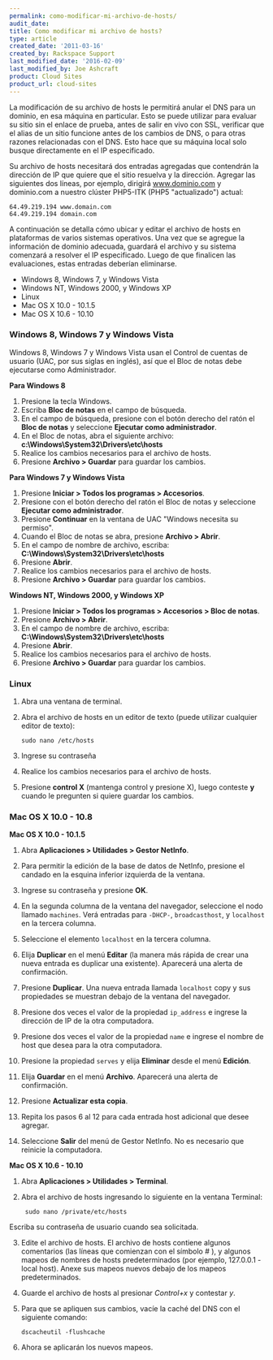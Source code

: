 ```yaml
---
permalink: como-modificar-mi-archivo-de-hosts/
audit_date:
title: Como modificar mi archivo de hosts?
type: article
created_date: '2011-03-16'
created_by: Rackspace Support
last_modified_date: '2016-02-09'
last_modified_by: Joe Ashcraft
product: Cloud Sites
product_url: cloud-sites
---
```


La modificación de su archivo de hosts le permitirá anular el DNS para un dominio, en esa máquina en particular. Esto se puede utilizar para evaluar su sitio sin el enlace de prueba, antes de salir en vivo con SSL, verificar que el alias de un sitio funcione antes de los cambios de DNS, o para otras razones relacionadas con el DNS. Esto hace que su máquina local solo busque directamente en el IP especificado.

Su archivo de hosts necesitará dos entradas agregadas que contendrán la dirección de IP que quiere que el sitio resuelva y la dirección. Agregar las siguientes dos líneas, por ejemplo, dirigirá www.dominio.com y dominio.com a nuestro clúster PHP5-ITK (PHP5 "actualizado") actual:

    64.49.219.194 www.domain.com
    64.49.219.194 domain.com

A continuación se detalla cómo ubicar y editar el archivo de hosts en plataformas de varios sistemas operativos. Una vez que se agregue la información de dominio adecuada, guardará el archivo y su sistema comenzará a resolver el IP especificado. Luego de que finalicen las evaluaciones, estas entradas deberían eliminarse.

-  Windows 8, Windows 7, y Windows Vista
-  Windows NT, Windows 2000, y Windows XP
-  Linux
-  Mac OS X 10.0 - 10.1.5
-  Mac OS X 10.6 - 10.10  

### Windows 8, Windows 7 y Windows Vista

Windows 8, Windows 7 y Windows Vista usan el Control de cuentas de usuario (UAC, por sus siglas en inglés), así que el Bloc de notas debe ejecutarse como Administrador.

**Para Windows 8**

1.  Presione la tecla Windows.
2.  Escriba **Bloc de notas** en el campo de búsqueda.
3.  En el campo de búsqueda, presione con el botón derecho del ratón el **Bloc de notas** y seleccione **Ejecutar como administrador**.
4.  En el Bloc de notas, abra el siguiente archivo: **c:\Windows\System32\Drivers\etc\hosts**
5.  Realice los cambios necesarios para el archivo de hosts.
6.  Presione **Archivo > Guardar** para guardar los cambios.

**Para Windows 7 y Windows Vista**

1.  Presione **Iniciar > Todos los programas > Accesorios**.
2.  Presione con el botón derecho del ratón el Bloc de notas y seleccione **Ejecutar como administrador**.
3.  Presione **Continuar** en la ventana de UAC "Windows necesita su permiso".
4.  Cuando el Bloc de notas se abra, presione **Archivo > Abrir**.
5.  En el campo de nombre de archivo, escriba: **C:\Windows\System32\Drivers\etc\hosts**
6.  Presione **Abrir**.
7.  Realice los cambios necesarios para el archivo de hosts.
8.  Presione **Archivo > Guardar** para guardar los cambios.

**Windows NT, Windows 2000, y Windows XP**

1.  Presione **Iniciar > Todos los programas > Accesorios > Bloc de notas**.
2.  Presione **Archivo > Abrir**.
3.  En el campo de nombre de archivo, escriba: **C:\Windows\System32\Drivers\etc\hosts**
4.  Presione **Abrir**.
5.  Realice los cambios necesarios para el archivo de hosts.
6.  Presione **Archivo > Guardar** para guardar los cambios.

### Linux

1. Abra una ventana de terminal.

2. Abra el archivo de hosts en un editor de texto (puede utilizar cualquier editor de texto):

       sudo nano /etc/hosts

3. Ingrese su contraseña

4. Realice los cambios necesarios para el archivo de hosts.

5. Presione **control X** (mantenga control y presione X), luego conteste **y** cuando le pregunten si quiere guardar los cambios.

### Mac OS X 10.0 - 10.8

**Mac OS X 10.0 - 10.1.5**

1. Abra **Aplicaciones > Utilidades > Gestor NetInfo**.

2. Para permitir la edición de la base de datos de NetInfo, presione el candado en la esquina inferior izquierda de la ventana.

3. Ingrese su contraseña y presione **OK**.

4. En la segunda columna de la ventana del navegador, seleccione el nodo llamado `machines`. Verá entradas para `-DHCP-`, `broadcasthost`, y `localhost` en la tercera columna.

5. Seleccione el elemento `localhost` en la tercera columna.

6. Elija **Duplicar** en el menú **Editar** (la manera más rápida de crear una nueva entrada es duplicar una existente). Aparecerá una alerta de confirmación.

7. Presione **Duplicar**. Una nueva entrada llamada `localhost` copy y sus propiedades se muestran debajo de la ventana del navegador.

8. Presione dos veces el valor de la propiedad `ip_address` e ingrese la dirección de IP de la otra computadora.

9. Presione dos veces el valor de la propiedad `name` e ingrese el nombre de host que desea para la otra computadora.

10. Presione la propiedad `serves` y elija **Eliminar** desde el menú **Edición**.

11. Elija **Guardar** en el menú **Archivo**. Aparecerá una alerta de confirmación.

12. Presione **Actualizar esta copia**.

13. Repita los pasos 6 al 12 para cada entrada host adicional que desee agregar.

14. Seleccione **Salir** del menú de Gestor NetInfo. No es necesario que reinicie la computadora.

**Mac OS X 10.6 - 10.10**

1. Abra **Aplicaciones > Utilidades > Terminal**.

2. Abra el archivo de hosts ingresando lo siguiente en la ventana Terminal:

        sudo nano /private/etc/hosts

  Escriba su contraseña de usuario cuando sea solicitada.

3. Edite el archivo de hosts. El archivo de hosts contiene algunos comentarios (las líneas que comienzan con el símbolo # ), y algunos mapeos de nombres de hosts predeterminados (por ejemplo, 127.0.0.1 - local host). Anexe sus mapeos nuevos debajo de los mapeos predeterminados.

4. Guarde el archivo de hosts al presionar *Control+x* y contestar *y*.

5. Para que se apliquen sus cambios, vacíe la caché del DNS con el siguiente comando:

       dscacheutil -flushcache

6. Ahora se aplicarán los nuevos mapeos.
